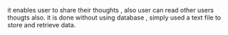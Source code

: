 it enables user to share their thoughts , also user can read other users thougts also.
it is done without using database , simply used  a text file to store and retrieve data.
